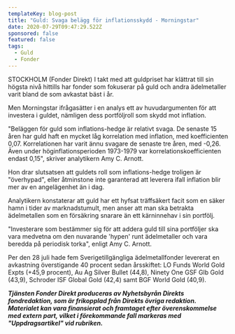 ```yaml
---
templateKey: blog-post
title: "Guld: Svaga belägg för inflationsskydd - Morningstar"
date: 2020-07-29T09:47:29.522Z
sponsored: false
featured: false
tags:
  - Guld
  - Fonder
---
```

STOCKHOLM (Fonder Direkt) I takt med att guldpriset har klättrat till sin högsta nivå hittills har fonder som fokuserar på guld och andra ädelmetaller varit bland de som avkastat bäst i år.

Men Morningstar ifrågasätter i en analys ett av huvudargumenten för att investera i guldet, nämligen dess portföljroll som skydd mot inflation.

"Beläggen för guld som inflations-hedge är relativt svaga. De senaste 15 åren har guld haft en mycket låg korrelation med inflation, med koefficienten 0,07. Korrelationen har varit ännu svagare de senaste tre åren, med -0,26. Även under höginflationsperioden 1973-1979 var korrelationskoefficienten endast 0,15", skriver analytikern Amy C. Arnott.

Hon drar slutsatsen att guldets roll som inflations-hedge troligen är "överhypad", eller åtminstone inte garanterad att leverera ifall inflation blir mer av en angelägenhet än i dag.

Analytikern konstaterar att guld har ett hyfsat träffsäkert facit som en säker hamn i tider av marknadstumult, men anser att man ska betrakta ädelmetallen som en försäkring snarare än ett kärninnehav i sin portfölj.

"Investerare som bestämmer sig för att addera guld till sina portföljer ska vara medvetna om den nuvarande 'hypen' runt ädelmetaller och vara beredda på periodisk torka", enligt Amy C. Arnott.

Per den 28 juli hade fem Sverigetillgängliga ädelmetallfonder levererat en avkastning överstigande 40 procent sedan årsskiftet: LO Funds World Gold Expts (+45,9 procent), Au Ag Silver Bullet (44,8), Ninety One GSF Glb Gold (43,9), Schroder ISF Global Gold (42,4) samt BGF World Gold (40,9).

***Tjänsten Fonder Direkt produceras av Nyhetsbyrån Direkts fondredaktion, som är frikopplad från Direkts övriga redaktion. Materialet kan vara finansierat och framtaget efter överenskommelse med extern part, vilket i förekommande fall markeras med "Uppdragsartikel" vid rubriken.***